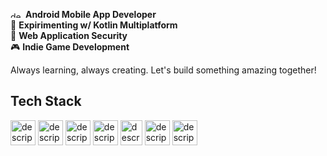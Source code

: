 <img src="https://external-content.duckduckgo.com/iu/?u=https%3A%2F%2Flogolook.net%2Fwp-content%2Fuploads%2F2021%2F07%2FAndroid-Emblem-1536x864.png&f=1&nofb=1&ipt=41bf387d4e78aae34e23a17016e70ca8c2098ef2d786a161ed968fd96328a9cb&ipo=images" alt="description" width="20" height="10"> **Android Mobile App Developer**  \
🧪 **Expirimenting w/ Kotlin Multiplatform**  \
🔐 **Web Application Security**  \
🎮 **Indie Game Development**  

Always learning, always creating. Let's build something amazing together!

## Tech Stack

<!-- HTML --> 
<img src="https://external-content.duckduckgo.com/iu/?u=https%3A%2F%2Fclipartcraft.com%2Fimages%2Fhtml5-logo-html-5-5.png&f=1&nofb=1&ipt=9a2b5bc3f364f151311c53a6011789a5cefa62c18edb0f330f467129ec9f9d25&ipo=images" alt="description" width="40" height="40"> <!-- CSS --> <img src="https://external-content.duckduckgo.com/iu/?u=https%3A%2F%2Fwww.diegovernan.com.br%2Fimages%2Fcss-logo.png&f=1&nofb=1&ipt=7e955d825942d06dd63499568013e6807c4583126379ae1b6dd39dc26e6c8ae8&ipo=images" alt="description" width="40" height="40"> <!-- JavaScript --> <img src="https://external-content.duckduckgo.com/iu/?u=https%3A%2F%2Flogospng.org%2Fdownload%2Fjavascript%2Flogo-javascript-1024.png&f=1&nofb=1&ipt=bc12601ecf0d627508f30b2bdaa711a696fb37d676da14061b377bfebb13fa24&ipo=images" alt="description" width="40" height="40"> <!-- TypeScript --> <img src="https://external-content.duckduckgo.com/iu/?u=https%3A%2F%2Flogospng.org%2Fdownload%2Ftypescript%2Ftypescript-4096.png&f=1&nofb=1&ipt=2e02d3dad03ea3ede86f0e1cbe0400483cad2c23c627411e788ef2deee9202ce&ipo=images" alt="description" width="40" height="40"> <!-- Svelte --> <img src="https://external-content.duckduckgo.com/iu/?u=https%3A%2F%2Fswiftlet.co.th%2Fwp-content%2Fuploads%2F2022%2F11%2F1200px-Svelte_Logo.svg.png&f=1&nofb=1&ipt=bd648100ce4477e25502a9d7a713623597347d188cf75b9bc340052d587f2822&ipo=images" alt="description" width="35" height="40"> <!-- Vite --> <img src="https://external-content.duckduckgo.com/iu/?u=https%3A%2F%2Fseeklogo.com%2Fimages%2FV%2Fvite-logo-BFD4283991-seeklogo.com.png&f=1&nofb=1&ipt=0e0339305749884854d3c57f1506a9c911b680aa0c54b43b42e6e603dbfa494c&ipo=images" alt="description" width="40" height="40"> <!-- Vitest --> <img src="https://external-content.duckduckgo.com/iu/?u=https%3A%2F%2Fuser-images.githubusercontent.com%2F11247099%2F145112184-a9ff6727-661c-439d-9ada-963124a281f7.png&f=1&nofb=1&ipt=98315533d63cf61bd973b4b6d00e3968ec1ef6cc68e2ac00be9d59adeb7fca1c&ipo=images" alt="description" width="40" height="40"> 





<!--
> [!NOTE]  
> Highlights information that users should take into account, even when skimming.

> [!TIP]
> Optional information to help a user be more successful.

> [!IMPORTANT]  
> Crucial information necessary for users to succeed.

> [!WARNING]  
> Critical content demanding immediate user attention due to potential risks.

> [!CAUTION]
> Negative potential consequences of an action.
-->
